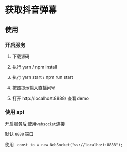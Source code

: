 # 获取抖音弹幕

## 使用

### 开启服务

1.  下载源码

2.  执行 yarn / npm install

3.  执行 yarn start / npm run start

4.  按照提示输入直播间号

5.  打开 http://localhost:8888/ 查看 demo

### 使用 api

开启服务后,使用`websocket`连接

默认 `8888` 端口

使用 ` const io = new WebSocket("ws://localhost:8888");`
